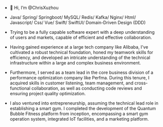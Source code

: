 - 👋 Hi, I’m @ChrisXuzhou

- Java/ Spring/ Springboot/ MySQL/ Redis/ Kafka/ Nginx/ Html/ Javascript/ Css/ Vue/ Swift/ SwiftUI/ Domain-Driven Design (DDD)
  
- Trying to be a fully capable software expert with a deep understanding of users and markets, capable of efficient and effective collaboration.

- Having gained experience at a large tech company like Alibaba, I've cultivated a robust technical foundation, honed my teamwork skills for efficiency, and developed an intricate understanding of the technical infrastructure within a large and complex business environment.

- Furthermore, I served as a team lead in the core business division of a performance optimization company like Perfma. During this tenure, I acquired skills in customer listening, team management, and cross-functional collaboration, as well as conducting code reviews and ensuring project quality optimization.

- I also ventured into entrepreneurship, assuming the technical lead role in establishing a smart gym. I completed the development of the Quantum Bubble Fitness platform from inception, encompassing a smart gym operation system, integrated IoT facilities, and a marketing platform.
